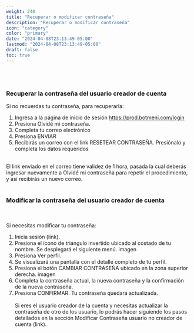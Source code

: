 ```yaml
---
weight: 240
title: "Recuperar o modificar contraseña"
description: "Recuperar o modificar contraseña"
icon: "category"
color: "primary"
date: "2024-04-08T23:13:49-05:00"
lastmod: "2024-04-08T23:13:49-05:00"
draft: false
toc: true
---
```

<br></br>
### Recuperar la contraseña del usuario creador de cuenta
Si no recuerdas tu contraseña, para recuperarla:
1. Ingresa a la página de inicio de sesión <https://prod.botmeni.com/login>
2. Presiona Olvidé mi contraseña. 
3. Completa tu correo electrónico
4. Presiona ENVIAR
5. Recibirás un correo con el link RESETEAR CONTRASEÑA. Presiónalo y completa los datos requeridos
<br></br>

El link enviado en el correo tiene validez de 1 hora, pasada la cual deberás ingresar nuevamente a Olvidé mi contraseña para repetir el procedimiento, y así recibirás un nuevo correo.
<br></br>
### Modificar la contraseña del usuario creador de cuenta
<br></br>
Si necesitas modificar tu contraseña:
1. Inicia sesión (link).
2. Presiona el ícono de triángulo invertido ubicado al costado de tu nombre. Se desplegará el siguiente menú. 
imagen
3. Presiona Ver perfil.
4. Se visualizará una pantalla con el detalle completo de tu perfil. 
5. Presiona el botón CAMBIAR CONTRASEÑA ubicado en la zona superior derecha.
imagen
6. Completa la contraseña actual, la nueva contraseña y la confirmación de la nueva contraseña.
7. Presiona CONFIRMAR. Tu contraseña quedará actualizada.
<br></br>
Si eres el usuario creador de la cuenta y necesitas actualizar la contraseña de otro de los usuario, lo podrás hacer siguiendo los pasos detallados en la sección Modificar Contraseña usuario no creador de cuenta (link). 


